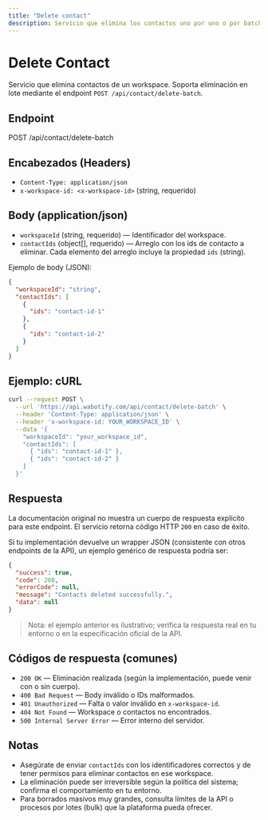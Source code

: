 ```yaml
---
title: "Delete contact"
description: Servicio que elimina los contactos uno por uno o por batch.
---
```


# Delete Contact

Servicio que elimina contactos de un workspace. Soporta eliminación en lote mediante el endpoint `POST /api/contact/delete-batch`.

## Endpoint

POST /api/contact/delete-batch

## Encabezados (Headers)

- `Content-Type: application/json`
- `x-workspace-id: <x-workspace-id>` (string, requerido)

## Body (application/json)

- `workspaceId` (string, requerido) — Identificador del workspace.
- `contactIds` (object[], requerido) — Arreglo con los ids de contacto a eliminar. Cada elemento del arreglo incluye la propiedad `ids` (string).

Ejemplo de body (JSON):

```json
{
  "workspaceId": "string",
  "contactIds": [
    {
      "ids": "contact-id-1"
    },
    {
      "ids": "contact-id-2"
    }
  ]
}
```

## Ejemplo: cURL

```sh
curl --request POST \
  --url 'https://api.wabotify.com/api/contact/delete-batch' \
  --header 'Content-Type: application/json' \
  --header 'x-workspace-id: YOUR_WORKSPACE_ID' \
  --data '{
    "workspaceId": "your_workspace_id",
    "contactIds": [
      { "ids": "contact-id-1" },
      { "ids": "contact-id-2" }
    ]
  }'
```

## Respuesta

La documentación original no muestra un cuerpo de respuesta explícito para este endpoint. El servicio retorna código HTTP `200` en caso de éxito.

Si tu implementación devuelve un wrapper JSON (consistente con otros endpoints de la API), un ejemplo genérico de respuesta podría ser:

```json
{
  "success": true,
  "code": 200,
  "errorCode": null,
  "message": "Contacts deleted successfully.",
  "data": null
}
```

> Nota: el ejemplo anterior es ilustrativo; verifica la respuesta real en tu entorno o en la especificación oficial de la API.

## Códigos de respuesta (comunes)

- `200 OK` — Eliminación realizada (según la implementación, puede venir con o sin cuerpo).
- `400 Bad Request` — Body inválido o IDs malformados.
- `401 Unauthorized` — Falta o valor inválido en `x-workspace-id`.
- `404 Not Found` — Workspace o contactos no encontrados.
- `500 Internal Server Error` — Error interno del servidor.

## Notas

- Asegúrate de enviar `contactIds` con los identificadores correctos y de tener permisos para eliminar contactos en ese workspace.
- La eliminación puede ser irreversible según la política del sistema; confirma el comportamiento en tu entorno.
- Para borrados masivos muy grandes, consulta límites de la API o procesos por lotes (bulk) que la plataforma pueda ofrecer.
